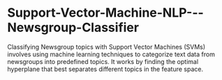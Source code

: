 # Support-Vector-Machine-NLP---Newsgroup-Classifier
Classifying Newsgroup topics with Support Vector Machines (SVMs) involves using machine learning techniques to categorize text data from newsgroups into predefined topics. It works by finding the optimal hyperplane that best separates different topics in the feature space.
